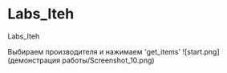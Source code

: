 # Labs_Iteh
Labs_Iteh

Выбираем производителя и нажимаем 'get_items'
![start.png](демонстрация работы/Screenshot_10.png)
